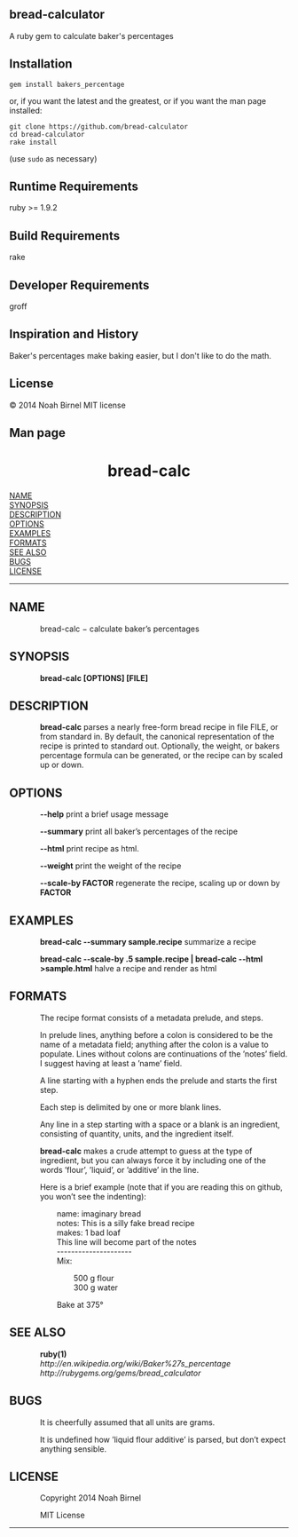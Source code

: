 bread-calculator
---------
A ruby gem to calculate baker's percentages

Installation
---------
`gem install bakers_percentage`

or, if you want the latest and the greatest, 
or if you want the man page installed:

    git clone https://github.com/bread-calculator
    cd bread-calculator
    rake install

(use `sudo` as necessary)

Runtime Requirements
---------
ruby >= 1.9.2

Build Requirements
---------
rake

Developer Requirements
---------
groff

Inspiration and History
---------
Baker's percentages make baking easier, but I don't like to do the math.

License
---------
© 2014 Noah Birnel
MIT license

Man page
---------
<html>
<head>
<meta name="generator" content="groff -Thtml, see www.gnu.org">
<meta http-equiv="Content-Type" content="text/html; charset=US-ASCII">
<meta name="Content-Style" content="text/css">
<title>bread-calc</title>

</head>
<body>

<h1 align="center">bread-calc</h1>

<a href="#NAME">NAME</a><br>
<a href="#SYNOPSIS">SYNOPSIS</a><br>
<a href="#DESCRIPTION">DESCRIPTION</a><br>
<a href="#OPTIONS">OPTIONS</a><br>
<a href="#EXAMPLES">EXAMPLES</a><br>
<a href="#FORMATS">FORMATS</a><br>
<a href="#SEE ALSO">SEE ALSO</a><br>
<a href="#BUGS">BUGS</a><br>
<a href="#LICENSE">LICENSE</a><br>

<hr>


<h2>NAME
<a name="NAME"></a>
</h2>


<p style="margin-left:11%; margin-top: 1em">bread-calc
&minus; calculate baker&rsquo;s percentages</p>

<h2>SYNOPSIS
<a name="SYNOPSIS"></a>
</h2>


<p style="margin-left:11%; margin-top: 1em"><b>bread-calc
[OPTIONS] [FILE]</b></p>

<h2>DESCRIPTION
<a name="DESCRIPTION"></a>
</h2>



<p style="margin-left:11%; margin-top: 1em"><b>bread-calc</b>
parses a nearly free-form bread recipe in file FILE, or from
standard in. By default, the canonical representation of the
recipe is printed to standard out. Optionally, the weight,
or bakers percentage formula can be generated, or the recipe
can by scaled up or down.</p>

<h2>OPTIONS
<a name="OPTIONS"></a>
</h2>


<p style="margin-left:11%; margin-top: 1em"><b>--help</b>
print a brief usage message</p>


<p style="margin-left:11%; margin-top: 1em"><b>--summary</b>
print all baker&rsquo;s percentages of the recipe</p>

<p style="margin-left:11%; margin-top: 1em"><b>--html</b>
print recipe as html.</p>


<p style="margin-left:11%; margin-top: 1em"><b>--weight</b>
print the weight of the recipe</p>

<p style="margin-left:11%; margin-top: 1em"><b>--scale-by
FACTOR</b> regenerate the recipe, scaling up or down by
<b>FACTOR</b></p>

<h2>EXAMPLES
<a name="EXAMPLES"></a>
</h2>


<p style="margin-left:11%; margin-top: 1em"><b>bread-calc
--summary sample.recipe</b> summarize a recipe</p>

<p style="margin-left:11%; margin-top: 1em"><b>bread-calc
--scale-by .5 sample.recipe | bread-calc --html
&gt;sample.html</b> halve a recipe and render as html</p>

<h2>FORMATS
<a name="FORMATS"></a>
</h2>


<p style="margin-left:11%; margin-top: 1em">The recipe
format consists of a metadata prelude, and steps.</p>

<p style="margin-left:11%; margin-top: 1em">In prelude
lines, anything before a colon is considered to be the name
of a metadata field; anything after the colon is a value to
populate. Lines without colons are continuations of the
&rsquo;notes&rsquo; field. I suggest having at least a
&rsquo;name&rsquo; field.</p>

<p style="margin-left:11%; margin-top: 1em">A line starting
with a hyphen ends the prelude and starts the first
step.</p>

<p style="margin-left:11%; margin-top: 1em">Each step is
delimited by one or more blank lines.</p>

<p style="margin-left:11%; margin-top: 1em">Any line in a
step starting with a space or a blank is an ingredient,
consisting of quantity, units, and the ingredient
itself.</p>


<p style="margin-left:11%; margin-top: 1em"><b>bread-calc</b>
makes a crude attempt to guess at the type of ingredient,
but you can always force it by including one of the words
&rsquo;flour&rsquo;, &rsquo;liquid&rsquo;, or
&rsquo;additive&rsquo; in the line.</p>

<p style="margin-left:11%; margin-top: 1em">Here is a brief
example (note that if you are reading this on github, you
won&rsquo;t see the indenting):</p>

<p style="margin-left:17%; margin-top: 1em">name: imaginary
bread <br>
notes: This is a silly fake bread recipe <br>
makes: 1 bad loaf <br>
This line will become part of the notes <br>
--------------------- <br>
Mix:</p>

<p style="margin-left:23%;">500 g flour <br>
300 g water</p>

<p style="margin-left:17%; margin-top: 1em">Bake at
375&deg;</p>

<h2>SEE ALSO
<a name="SEE ALSO"></a>
</h2>


<p style="margin-left:11%; margin-top: 1em"><b>ruby(1)</b>
<i><br>
http://en.wikipedia.org/wiki/Baker%27s_percentage <br>
http://rubygems.org/gems/bread_calculator</i></p>

<h2>BUGS
<a name="BUGS"></a>
</h2>


<p style="margin-left:11%; margin-top: 1em">It is
cheerfully assumed that all units are grams.</p>

<p style="margin-left:11%; margin-top: 1em">It is undefined
how &rsquo;liquid flour additive&rsquo; is parsed, but
don&rsquo;t expect anything sensible.</p>

<h2>LICENSE
<a name="LICENSE"></a>
</h2>


<p style="margin-left:11%; margin-top: 1em">Copyright 2014
Noah Birnel</p>

<p style="margin-left:11%; margin-top: 1em">MIT License</p>
<hr>
</body>
</html>
